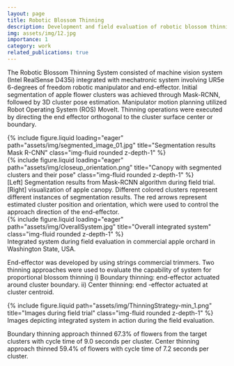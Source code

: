 ```yaml
---
layout: page
title: Robotic Blossom Thinning
description: Development and field evaluation of robotic blossom thinning system for tree fruit crops.
img: assets/img/12.jpg
importance: 1
category: work
related_publications: true
---
```


The Robotic Blossom Thinning System consisted of machine vision system (Intel RealSense D435i) integrated with mechatronic system involving UR5e 6-degrees of freedom robotic manipulator and end-effector. Initial segmentation of apple flower clusters was achieved through Mask-RCNN, followed by 3D cluster pose estimation. Manipulator motion planning utilized Robot Operating System (ROS) MoveIt. Thinning operations were executed by directing the end effector orthogonal to the cluster surface center or boundary.

<div class="row">
    <div class="col-sm mt-3 mt-md-0">
        {% include figure.liquid loading="eager" path="assets/img/segmented_image_01.jpg" title="Segmentation results Mask R-CNN" class="img-fluid rounded z-depth-1" %}
    </div>
    <div class="col-sm mt-3 mt-md-0">
        {% include figure.liquid loading="eager" path="assets/img/closeup_orientation.png" title="Canopy with segmented clusters and their pose" class="img-fluid rounded z-depth-1" %}
    </div>
</div>
<div class="caption">
    [Left] Segmentation results from Mask-RCNN algorithm during field trial. [Right] visualization of apple canopy. Different colored clusters represent different instances of segmentation results. The red arrows represent estimated cluster position and orientation, which were used to control the approach direction of the end-effector.
</div>
<div class="row">
    <div class="col-sm mt-3 mt-md-0">
        {% include figure.liquid loading="eager" path="assets/img/OverallSystem.jpg" title="Overall integrated system" class="img-fluid rounded z-depth-1" %}
    </div>
</div>
<div class="caption">
    Integrated system during field evaluation in commercial apple orchard in Washington State, USA.
</div>

End-effector was developed by using strings commercial trimmers. Two thinning approaches were used to evaluate the capability of system for proportional blossom thinning i) Boundary thinning: end-effector actuated around cluster boundary. ii) Center thinning: end -effector actuated at cluster centroid.

<div class="row justify-content-sm-center">
    <div class="col-sm-8 mt-3 mt-md-0">
        {% include figure.liquid path="assets/img/ThinningStrategy-min_1.png" title="Images during field trial" class="img-fluid rounded z-depth-1" %}
    </div>

</div>
<div class="caption">
    Images depicting integrated system in action during the field evaluation.
</div>

Boundary thinning approach thinned 67.3% of flowers from the target clusters with cycle time of 9.0 seconds per cluster. Center thinning approach thinned 59.4% of flowers with cycle time of 7.2 seconds per cluster.